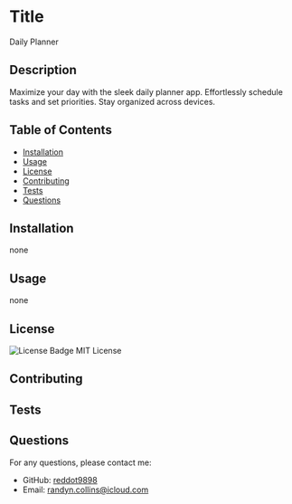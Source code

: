  # Title
  Daily Planner

## Description
Maximize your day with the sleek daily planner app. Effortlessly schedule tasks and set priorities. Stay organized across devices.

## Table of Contents
- [Installation](#installation)
- [Usage](#usage)
- [License](#license)
- [Contributing](#contributing)
- [Tests](#tests)
- [Questions](#questions)

## Installation
none

## Usage
none

## License
![License Badge](https://img.shields.io/badge/license-MIT-blue.svg)
MIT License

## Contributing


## Tests


## Questions
For any questions, please contact me:
- GitHub: [reddot9898](https://github.com/reddot9898)
- Email: randyn.collins@icloud.com